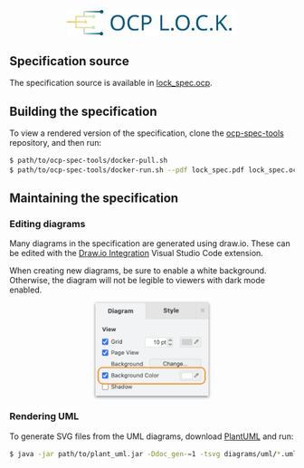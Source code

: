 <p align="center">
  <img src="./images/LOCK_logo_color.svg" alt="OCP L.O.C.K. logo" style="width: 300px" />
</p>

## Specification source

The specification source is available in [lock_spec.ocp](./lock_spec.ocp).

## Building the specification

To view a rendered version of the specification, clone the [ocp-spec-tools](https://github.com/opencomputeproject/ocp-spec-tools) repository, and then run:

```sh
$ path/to/ocp-spec-tools/docker-pull.sh
$ path/to/ocp-spec-tools/docker-run.sh --pdf lock_spec.pdf lock_spec.ocp
```

## Maintaining the specification

### Editing diagrams

Many diagrams in the specification are generated using draw.io. These can be edited with the [Draw.io Integration](https://marketplace.visualstudio.com/items?itemName=hediet.vscode-drawio) Visual Studio Code extension.

When creating new diagrams, be sure to enable a white background. Otherwise, the diagram will not be legible to viewers with dark mode enabled.

<p align="center">
  <img src="./images/drawio_background.png" alt="draw.io background color" width="200px" style="box-shadow: 0px 2px 5px gray;" />
</p>

### Rendering UML

To generate SVG files from the UML diagrams, download [PlantUML](https://plantuml.com/download) and run:

```sh
$ java -jar path/to/plant_uml.jar -Ddoc_gen-=1 -tsvg diagrams/uml/*.uml
```